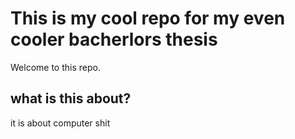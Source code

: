 # This is my cool repo for my even cooler bacherlors thesis

Welcome to this repo.


## what is this about?

it is about computer shit
